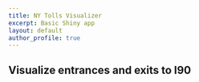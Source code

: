 ```yaml
---
title: NY Tolls Visualizer
excerpt: Basic Shiny app
layout: default
author_profile: true
---
```

## Visualize entrances and exits to I90
